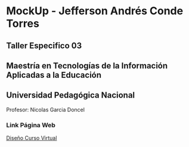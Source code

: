 <h1>MockUp - Jefferson Andrés Conde Torres</h1>

<h2>Taller Especifico 03</h2>
<h2>Maestría en Tecnologías de la Información Aplicadas a la Educación</h2>
<h2>Universidad Pedagógica Nacional</h2>

<p>Profesor: Nicolas Garcia Doncel </p>

<h3>Link Página Web</h3>

<a href="[https://jcondet.github.io/taller-9-full-stack/](https://github.com/jcondet/Prueba/blob/main/Mockupn/INDEX/HOME.html)" target="_blank">Diseño Curso Virtual</a>

